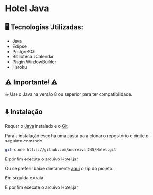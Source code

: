# Hotel Java



## 🖥️ Tecnologias Utilizadas:

- Java
- Eclipse
- PostgreSQL
- Biblioteca JCalendar
- Plugin WindowBuilder 
- Heroku


## ⚠️ Importante! ⚠️

☕ Use o Java na versão 8 ou superior para ter compatibilidade. 

## ⬇️ Instalação


Requer o [Java](https://www.java.com/pt-BR/) instalado e o [Git](https://git-scm.com/).

Para a instalação escolha uma pasta para clonar o repositório e digite o seguinte comando

```sh
git clone https://github.com/andreivan245/Hotel.git
```
E por fim execute o arquivo Hotel.jar


Ou se preferir baixe diretamente [aqui](https://github.com/andreivan245/Hotel/archive/refs/heads/main.zip) o zip do projeto.

Em seguida extraia

E por fim execute o arquivo Hotel.jar



